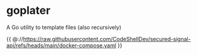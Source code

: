 # goplater

A Go utility to template files (also recursively)

{{ @://https://raw.githubusercontent.com/CodeShellDev/secured-signal-api/refs/heads/main/docker-compose.yaml }}
